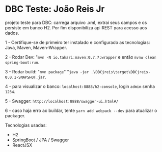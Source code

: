 # DBC Teste: João Reis Jr
projeto teste para DBC: carrega arquivo .xml, extrai seus campos e os persiste em banco H2. Por fim
        disponibiliza api REST para acesso aos dados.
        
1 - Certifique-se de primeiro ter instalado e configurado as tecnologias:
    Java, Maven, Maven-Wrapper.

2 - Rodar Dev: "`mvn -N io.takari:maven:0.7.7:wrapper` e então `mvnw clean spring-boot:run`. 

3 - Rodar build: "`mvn package`" "`java -jar .\DBCjreis\target\DBCjreis-0.0.1-SNAPSHOT.jar`.

4 - para visualizar o banco: `localhost:8888/h2-console`, login `admin` senha `1234`. 

5 - Swagger: `http://localhost:8888/swagger-ui.html#/`

6 - caso haja erro ao buildar, tente `yarn add webpack --dev` para atualizar o packager.

Tecnologias usadas:
* H2
* SpringBoot / JPA / Swagger
* ReactJSX
 
